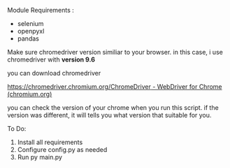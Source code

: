 Module Requirements :

* selenium
* openpyxl
* pandas

Make sure chromedriver version similiar to your browser. in this case, i use chromedriver with **version 9.6**

you can download chromedriver

[https://chromedriver.chromium.org/ChromeDriver - WebDriver for Chrome (chromium.org)](https://chromedriver.chromium.org/)

you can check the version of your chrome when you run this script. if the version was different, it will tells you what version that suitable for you.

To Do:

1. Install all requirements
2. Configure config.py as needed
3. Run py main.py
